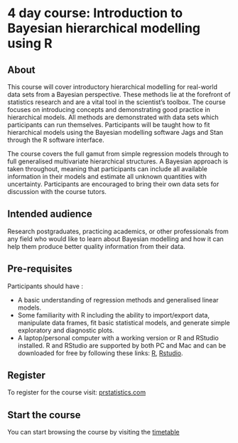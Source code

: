 # 4 day course: Introduction to Bayesian hierarchical modelling using R 

## About

This course will cover introductory hierarchical modelling for real-world data sets from a Bayesian perspective. These methods lie at the forefront of statistics research and are a vital tool in the scientist’s toolbox. The course focuses on introducing concepts and demonstrating good practice in hierarchical models. All methods are demonstrated with data sets which participants can run themselves. Participants will be taught how to fit hierarchical models using the Bayesian modelling software Jags and Stan through the R software interface.

The course covers the full gamut from simple regression models through to full generalised multivariate hierarchical structures. A Bayesian approach is taken throughout, meaning that participants can include all available information in their models and estimate all unknown quantities with uncertainty. Participants are encouraged to bring their own data sets for discussion with the course tutors.

## Intended audience

Research postgraduates, practicing academics, or other professionals from any field who would like to learn about Bayesian modelling and how it can help them produce better quality information from their data. 

## Pre-requisites

Participants should have :

 - A basic understanding of regression methods and generalised linear models.
 - Some familiarity with R including the ability to import/export data, manipulate data frames, fit basic statistical models, and generate simple exploratory and diagnostic plots.
 - A laptop/personal computer with a working version or R and RStudio installed. R and RStudio are supported by both PC and Mac and can be downloaded for free by following these links: [R](http://cran.r-project.org), [Rstudio](http://www.rstudio.com/products/rstudio/download/).

## Register

To register for the course visit: [prstatistics.com](http://prstatistics.com)

## Start the course

You can start browsing the course by visiting the [timetable](https://andrewcparnell.github.io/bhm_course/index.html)
